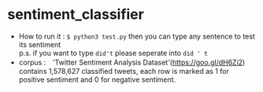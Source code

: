 # sentiment_classifier
* How to run it : 
            `$ python3 test.py` 
            then you can type any sentence to test its sentiment <br>
            p.s. if you want to type `did't` please seperate into `did ' t`
* corpus :　'Twitter Sentiment Analysis Dataset'(https://goo.gl/dH6Zi2) contains 1,578,627 classified tweets, 
            each row is marked as 1 for positive sentiment and 0 for negative sentiment.
            
